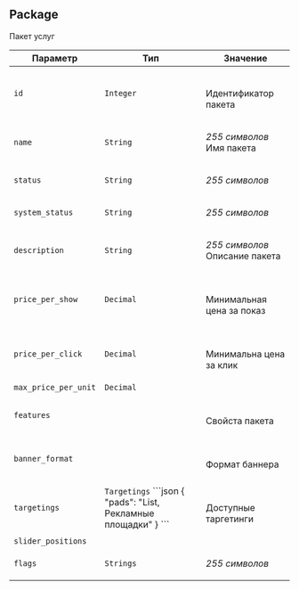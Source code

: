 
## Package

Пакет услуг

<table>
    <thead>
        <tr><th>Параметр</th><th>Тип</th><th>Значение</th></tr>
    </thead>
    <tbody>
        <tr>
            <td><code>id</code></td>
            <td><code>Integer</code></td>
            <td><p><br />Идентификатор пакета</p></td>
        </tr><tr>
            <td><code>name</code></td>
            <td><code>String</code></td>
            <td><p><em>255 символов</em> <br />Имя пакета</p></td>
        </tr><tr>
            <td><code>status</code></td>
            <td><code>String</code></td>
            <td><p><em>255 символов</em> </p></td>
        </tr><tr>
            <td><code>system_status</code></td>
            <td><code>String</code></td>
            <td><p><em>255 символов</em> </p></td>
        </tr><tr>
            <td><code>description</code></td>
            <td><code>String</code></td>
            <td><p><em>255 символов</em> <br />Описание пакета</p></td>
        </tr><tr>
            <td><code>price_per_show</code></td>
            <td><code>Decimal</code></td>
            <td><p><br />Минимальная цена за показ</p></td>
        </tr><tr>
            <td><code>price_per_click</code></td>
            <td><code>Decimal</code></td>
            <td><p><br />Минимальна цена за клик</p></td>
        </tr><tr>
            <td><code>max_price_per_unit</code></td>
            <td><code>Decimal</code></td>
            <td></td>
        </tr><tr>
            <td><code>features</code></td>
            <td><code></code></td>
            <td><p><br />Свойста пакета</p></td>
        </tr><tr>
            <td><code>banner_format</code></td>
            <td><code></code></td>
            <td><p><br />Формат баннера</p></td>
        </tr><tr>
            <td><code>targetings</code></td>
            <td><code></code><code>Targetings</code>
```json
{
  "pads": "List, Рекламные площадки"
}
```
</td>
            <td><p><br />Доступные таргетинги</p></td>
        </tr><tr>
            <td><code>slider_positions</code></td>
            <td><code></code></td>
            <td></td>
        </tr><tr>
            <td><code>flags</code></td>
            <td><code>Strings</code></td>
            <td><p><em>255 символов</em> </p></td>
        </tr>
    </tbody>
</table>